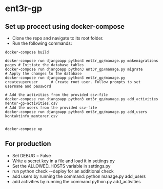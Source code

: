 # ent3r-gp

## Set up procect using docker-compose

- Clone the repo and navigate to its root folder.
- Run the following commands:

```
docker-compose build

docker-compose run djangoapp python3 ent3r_gp/manage.py makemigrations pages # Initiate the database tables
docker-compose run djangoapp python3 ent3r_gp/manage.py migrate              # Apply the changes to the database
docker-compose run djangoapp python3 ent3r_gp/manage.py createsuperuser      # Create root user. Follow prompts to set username and password

# Add the activities from the provided csv-file
docker-compose run djangoapp python3 ent3r_gp/manage.py add_activities mentor-gp-activities.csv
# Add the users from the provided csv-file
docker-compose run djangoapp python3 ent3r_gp/manage.py add_users kontaktinfo_mentorer.csv


docker-compose up
```


## For production

- Set DEBUG = False
- Write a secret key in a file and load it in settings.py
- Set the ALLOWED_HOSTS variable in settings.py
- run python check --deploy for an additional check
- add users by running the command: python manage.py add_users <path to kontaktinfo_mentorer.csv>
- add activities by running the command python.py add_activities <path to mantor_gp_activities.csv>
  
